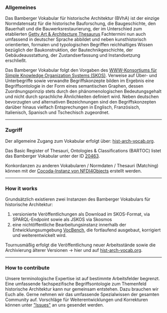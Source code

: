 ### Allgemeines
Das Bamberger Vokabular für historische Architektur (BVhA) ist der einzige Normdatensatz für die historische Bauforschung, die Baugeschichte, den Bauerhalt und die Bauwerksrestaurierung, der im Unterschied zum etablierten [Getty Art & Architecture Thesaurus](https://www.getty.edu/research/tools/vocabularies/aat/) Fachtermini nun auch umfassend in deutscher Sprache abbildet und neben kunsthistorisch orientierten, formalen und typologischen Begriffen reichhaltiges Wissen bezüglich der Baukonstruktion, der Bautechnikgeschichte, der Gebäudeausstattung, der Zustandserfassung und Instandsetzung erschließt.

Das Bamberger Vokabular folgt den Vorgaben des [WWW-Konsortiums für Simple Knowledge Organization Systems (SKOS)](https://www.w3.org/2004/02/skos/). Verweise auf Über- und Unterbegriffe sowie verwandte Begriffskonzepte bilden im Ergebnis eine Begriffsontologie in der Form eines semantischen Graphen, dessen Zuordnungsprinzip stets durch den phänomenologischen Bedeutungsgehalt und nicht durch sprachliche Ähnlichkeiten definiert wird. Neben deutschen bevorzugten und alternativen Bezeichnungen sind den Begriffskonzepten darüber hinaus vielfach Entsprechungen in Englisch, Französisch, Italienisch, Spanisch und Tschechisch zugeordnet.


***

### Zugriff
Der allgemeine Zugang zum Vokabular erfolgt über: [hist-arch-vocab.org](https://hist-arch-vocab.org/).

Das Basic Register of Thesauri, Ontologies & Classifications (BARTOC) listet das Bamberger Vokabular unter der ID [20463](https://bartoc.org/en/node/20463).

Konkordanzen zu anderen Vokabularen / Normdaten / Thesauri (Matching) können mit der [Cocoda-Instanz von NFDI4Objects](https://coli-conc.gbv.de/cocoda/nfdi4objects/) erstellt werden.


***

### How it works
Grundsätzlich existieren zwei Instanzen des Bamberger Vokabulars für historische Architektur:
1. versionierte Veröffentlichungen als Download im SKOS-Format, via SPARQL-Endpoint sowie als JSKOS via Skosmos
2. eine nichtöffentliche Bearbeitungsinstanz innerhalb der Entwicklungsumgebung [VocBench](https://interoperable-europe.ec.europa.eu/collection/semic-support-centre/solution/vocbench), die fortlaufend ausgebaut, korrigiert und weiterentwickelt wird.

Tournusmäßig erfolgt die Veröffentlichung neuer Arbeitsstände sowie die Archivierung älterer Versionen → hier und auf [hist-arch-vocab.org](https://hist-arch-vocab.org/).


***

### How to contribute
Unsere terminologische Expertise ist auf bestimmte Arbeitsfelder begrenzt. Eine umfassende fachspezifische Begriffsontologie zum Themenfeld historische Architektur kann nur gemeinsam entstehen. Dazu brauchen wir Euch alle. Gerne nehmen wir das umfassende Spezialwissen der gesamten Community auf. Vorschläge für Weiterentwicklungen und Korrekturen können unter ["Issues"](https://github.com/Tobias-Arera/BVhA/issues) an uns gesendet werden.
